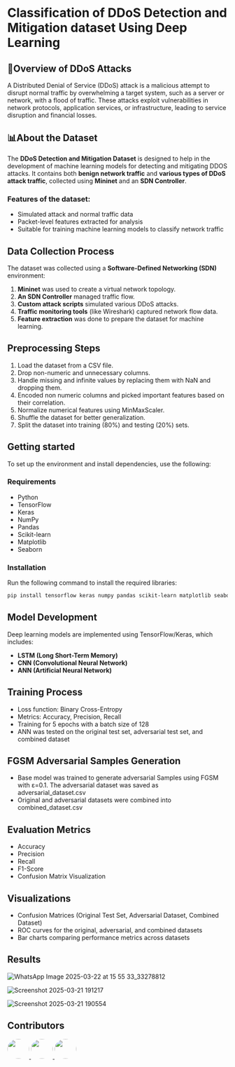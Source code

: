 # Classification of DDoS Detection and Mitigation dataset Using Deep Learning

## 📄Overview of DDoS Attacks
A Distributed Denial of Service (DDoS) attack is a malicious attempt to disrupt normal traffic by overwhelming a target system, such as a server or network, with a flood of traffic. These attacks exploit vulnerabilities in network protocols, application services, or infrastructure, leading to service disruption and financial losses.


## 📊About the Dataset
The **DDoS Detection and Mitigation Dataset** is designed to help in the development of machine learning models for detecting and mitigating DDOS attacks. It contains both **benign network traffic** and **various types of DDoS attack traffic**, collected using **Mininet** and an **SDN Controller**.

### Features of the dataset:
- Simulated attack and normal traffic data
- Packet-level features extracted for analysis
- Suitable for training machine learning models to classify network traffic

## Data Collection Process
The dataset was collected using a **Software-Defined Networking (SDN)** environment:
1. **Mininet** was used to create a virtual network topology.
2. **An SDN Controller** managed traffic flow.
3. **Custom attack scripts** simulated various DDoS attacks.
4. **Traffic monitoring tools** (like Wireshark) captured network flow data.
5. **Feature extraction** was done to prepare the dataset for machine learning.

## Preprocessing Steps
1. Load the dataset from a CSV file.
2. Drop non-numeric and unnecessary columns.
3. Handle missing and infinite values by replacing them with NaN and dropping them.
4. Encoded non numeric columns and picked important features based on their correlation.
5. Normalize numerical features using MinMaxScaler.
6. Shuffle the dataset for better generalization.
7. Split the dataset into training (80%) and testing (20%) sets.

## Getting started
To set up the environment and install dependencies, use the following:

### Requirements
- Python
- TensorFlow
- Keras
- NumPy
- Pandas
- Scikit-learn
- Matplotlib
- Seaborn

### Installation
Run the following command to install the required libraries:
```bash
pip install tensorflow keras numpy pandas scikit-learn matplotlib seaborn
```
## Model Development
   Deep learning models are implemented using TensorFlow/Keras, which includes:  
   - **LSTM (Long Short-Term Memory)**   
   - **CNN (Convolutional Neural Network)**  
   - **ANN (Artificial Neural Network)**
## Training Process
- Loss function: Binary Cross-Entropy
- Metrics: Accuracy, Precision, Recall
- Training for 5 epochs with a batch size of 128
- ANN was tested on the original test set, adversarial test set, and combined dataset
## FGSM Adversarial Samples Generation
- Base model was trained to generate adversarial Samples using FGSM with ε=0.1. The adversarial dataset was saved as adversarial_dataset.csv
- Original and adversarial datasets were combined into combined_dataset.csv
## Evaluation Metrics
- Accuracy
- Precision
- Recall
- F1-Score
- Confusion Matrix Visualization
## Visualizations
- Confusion Matrices (Original Test Set, Adversarial Dataset, Combined Dataset)
- ROC curves for the original, adversarial, and combined datasets
- Bar charts comparing performance metrics across datasets

## Results

![WhatsApp Image 2025-03-22 at 15 55 33_33278812](https://github.com/user-attachments/assets/d536bb55-d667-4f34-8e46-520b6693ef6c)

![Screenshot 2025-03-21 191217](https://github.com/user-attachments/assets/3b54aab7-138b-4305-ac33-dd0d288f042c)

![Screenshot 2025-03-21 190554](https://github.com/user-attachments/assets/ea3cc793-2a7f-4154-b482-bb914bee8d7a)




## Contributors

<p align="left">
  <a href="https://github.com/sruthi070">
    <img src="https://avatars.githubusercontent.com/u/154976021?v=4" width="50px" height="45px" style="border-radius: 50%;" />
  </a>
  <a href="https://github.com/sravyapalla">
    <img src="https://avatars.githubusercontent.com/u/143865378?v=4" width="50px" height="45px" style="border-radius: 50%;" />
  </a>
  <a href="https://github.com/Siddu230">
    <img src="https://avatars.githubusercontent.com/u/155234070?v=4" width="50px" height="45px" style="border-radius: 50%;" />
  </a>
</p>


